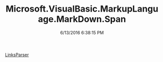 ﻿---
title: Microsoft.VisualBasic.MarkupLanguage.MarkDown.Span
date: 6/13/2016 6:38:15 PM
---

[LinksParser](T-Microsoft.VisualBasic.MarkupLanguage.MarkDown.Span.LinksParser.html)
